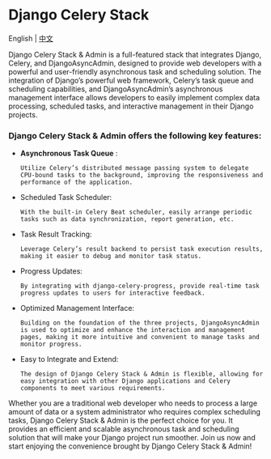 # Django Celery Stack

English  |  [中文](README.zh.md)

Django Celery Stack & Admin is a full-featured stack that integrates Django, Celery, and DjangoAsyncAdmin, designed to provide web developers with a powerful and user-friendly asynchronous task and scheduling solution. The integration of Django’s powerful web framework, Celery’s task queue and scheduling capabilities, and DjangoAsyncAdmin’s asynchronous management interface allows developers to easily implement complex data processing, scheduled tasks, and interactive management in their Django projects.

### Django Celery Stack & Admin offers the following key features:
* **Asynchronous Task Queue** :
  
      Utilize Celery’s distributed message passing system to delegate CPU-bound tasks to the background, improving the responsiveness and performance of the application.
  
* Scheduled Task Scheduler:

      With the built-in Celery Beat scheduler, easily arrange periodic tasks such as data synchronization, report generation, etc.
  
* Task Result Tracking:

      Leverage Celery’s result backend to persist task execution results, making it easier to debug and monitor task status.
  
* Progress Updates:

      By integrating with django-celery-progress, provide real-time task progress updates to users for interactive feedback.
  
* Optimized Management Interface:

      Building on the foundation of the three projects, DjangoAsyncAdmin is used to optimize and enhance the interaction and management pages, making it more intuitive and convenient to manage tasks and monitor progress.
  
* Easy to Integrate and Extend:

      The design of Django Celery Stack & Admin is flexible, allowing for easy integration with other Django applications and Celery components to meet various requirements.


Whether you are a traditional web developer who needs to process a large amount of data or a system administrator who requires complex scheduling tasks, Django Celery Stack & Admin is the perfect choice for you. It provides an efficient and scalable asynchronous task and scheduling solution that will make your Django project run smoother. Join us now and start enjoying the convenience brought by Django Celery Stack & Admin!
